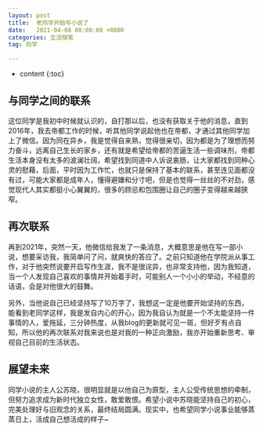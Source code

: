 ```yaml
---
layout: post
title:  老同学开始写小说了
date:   2021-04-08 08:00:00 +0800
categories: 生活随笔
tag: 同学

---
```


* content
{:toc}

## 与同学之间的联系
这位同学是我初中时候就认识的，自打那以后，也没有获取关于他的消息，直到2016年，我去帝都工作的时候，听其他同学说起他也在帝都，才通过其他同学加上了微信。因为同在异乡，我是觉得自来熟，觉得很亲切，因为都是为了理想而努力奋斗，远离自己生长的家乡，还有就是希望给帝都的苦逼生活一些调味剂，帝都生活本身没有太多的波澜壮阔，希望找到同道中人诉说衷肠，让大家都找到同种心灵的慰藉，后面，平时因为工作忙，也就只是保持了基本的联系，甚至连见面都没有过，可能大家都是成年人，懂得避嫌和分寸吧，但是也觉得一丝丝的不对劲，感觉现代人其实都挺小心翼翼的，很多的顾忌和包围圈让自己的圈子变得越来越狭窄。

## 再次联系
再到2021年，突然一天，他微信给我发了一条消息，大概意思是他在写一部小说，想要采访我，我简单问了问，就爽快的答应了。之前只知道他在学院派从事工作，对于他突然说要开启写作生涯，我不是很诧异，也非常支持他，因为我知道，当一个人发现自己喜欢的事情并开始着手时，可能别人一个小小的举动，不经意的话语，会是对他很大的鼓舞。


另外，当他说自己已经坚持写了10万字了，我想这一定是他要开始坚持的东西，能看到老同学这样，我是发自内心的开心，因为我自认为就是一个不太能坚持一件事情的人，爱拖延，三分钟热度，从我blog的更新就可见一斑，但好歹有点自知，所以他的再次联系对我来说也是对我的一种正向激励，我亦开始重新思考、审视自己目前的生活状态。


## 展望未来
同学小说的主人公苏晓，很明显就是以他自己为原型，主人公受传统思想的牵制，但努力追求成为新时代独立女性，敢爱敢恨。希望小说中苏晓能坚持自己的初心，完美处理好与旧观念的关系，最终结局圆满。现实中，也希望同学小说事业能够蒸蒸日上，活成自己想活成的样子~

